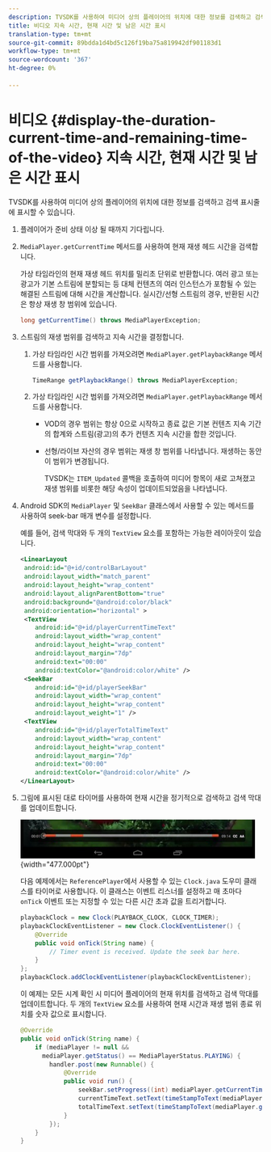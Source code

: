 ```yaml
---
description: TVSDK를 사용하여 미디어 상의 플레이어의 위치에 대한 정보를 검색하고 검색 표시줄에 표시할 수 있습니다.
title: 비디오 지속 시간, 현재 시간 및 남은 시간 표시
translation-type: tm+mt
source-git-commit: 89bdda1d4bd5c126f19ba75a819942df901183d1
workflow-type: tm+mt
source-wordcount: '367'
ht-degree: 0%

---
```



# 비디오 {#display-the-duration-current-time-and-remaining-time-of-the-video} 지속 시간, 현재 시간 및 남은 시간 표시

TVSDK를 사용하여 미디어 상의 플레이어의 위치에 대한 정보를 검색하고 검색 표시줄에 표시할 수 있습니다.

1. 플레이어가 준비 상태 이상 될 때까지 기다립니다.
1. `MediaPlayer.getCurrentTime` 메서드를 사용하여 현재 재생 헤드 시간을 검색합니다.

   가상 타임라인의 현재 재생 헤드 위치를 밀리초 단위로 반환합니다. 여러 광고 또는 광고가 기본 스트림에 분할되는 등 대체 컨텐츠의 여러 인스턴스가 포함될 수 있는 해결된 스트림에 대해 시간을 계산합니다. 실시간/선형 스트림의 경우, 반환된 시간은 항상 재생 창 범위에 있습니다.

   ```java
   long getCurrentTime() throws MediaPlayerException;
   ```

1. 스트림의 재생 범위를 검색하고 지속 시간을 결정합니다.
   1. 가상 타임라인 시간 범위를 가져오려면 `MediaPlayer.getPlaybackRange` 메서드를 사용합니다.

      ```java
      TimeRange getPlaybackRange() throws MediaPlayerException;
      ```

   1. 가상 타임라인 시간 범위를 가져오려면 `MediaPlayer.getPlaybackRange` 메서드를 사용합니다.

      * VOD의 경우 범위는 항상 0으로 시작하고 종료 값은 기본 컨텐츠 지속 기간의 합계와 스트림(광고)의 추가 컨텐츠 지속 시간을 합한 것입니다.
      * 선형/라이브 자산의 경우 범위는 재생 창 범위를 나타냅니다. 재생하는 동안 이 범위가 변경됩니다.

         TVSDK는 `ITEM_Updated` 콜백을 호출하여 미디어 항목이 새로 고쳐졌고 재생 범위를 비롯한 해당 속성이 업데이트되었음을 나타냅니다.

1. Android SDK의 `MediaPlayer` 및 `SeekBar` 클래스에서 사용할 수 있는 메서드를 사용하여 seek-bar 매개 변수를 설정합니다.

   예를 들어, 검색 막대와 두 개의 `TextView` 요소를 포함하는 가능한 레이아웃이 있습니다.

   ```xml
   <LinearLayout 
    android:id="@+id/controlBarLayout" 
    android:layout_width="match_parent" 
    android:layout_height="wrap_content" 
    android:layout_alignParentBottom="true" 
    android:background="@android:color/black" 
    android:orientation="horizontal" > 
    <TextView 
       android:id="@+id/playerCurrentTimeText" 
       android:layout_width="wrap_content" 
       android:layout_height="wrap_content" 
       android:layout_margin="7dp" 
       android:text="00:00" 
       android:textColor="@android:color/white" /> 
    <SeekBar 
       android:id="@+id/playerSeekBar" 
       android:layout_width="wrap_content" 
       android:layout_height="wrap_content" 
       android:layout_weight="1" /> 
    <TextView 
       android:id="@+id/playerTotalTimeText" 
       android:layout_width="wrap_content" 
       android:layout_height="wrap_content" 
       android:layout_margin="7dp" 
       android:text="00:00" 
       android:textColor="@android:color/white" /> 
   </LinearLayout>
   ```

1. 그림에 표시된 대로 타이머를 사용하여 현재 시간을 정기적으로 검색하고 검색 막대를 업데이트합니다.

   <!--<a id="fig_689CEDDD02094C0C8E91C5195F8EAD3F"></a>-->

   ![](assets/seek-bar.jpg){width=&quot;477.000pt&quot;}

   다음 예제에서는 `ReferencePlayer`에서 사용할 수 있는 `Clock.java` 도우미 클래스를 타이머로 사용합니다. 이 클래스는 이벤트 리스너를 설정하고 매 초마다 `onTick` 이벤트 또는 지정할 수 있는 다른 시간 초과 값을 트리거합니다.

   ```java
   playbackClock = new Clock(PLAYBACK_CLOCK, CLOCK_TIMER); 
   playbackClockEventListener = new Clock.ClockEventListener() { 
       @Override 
       public void onTick(String name) { 
           // Timer event is received. Update the seek bar here. 
       } 
   }; 
   playbackClock.addClockEventListener(playbackClockEventListener);
   ```

   이 예제는 모든 시계 확인 시 미디어 플레이어의 현재 위치를 검색하고 검색 막대를 업데이트합니다. 두 개의 `TextView` 요소를 사용하여 현재 시간과 재생 범위 종료 위치를 숫자 값으로 표시합니다.

   ```java
   @Override 
   public void onTick(String name) { 
       if (mediaPlayer != null &&  
         mediaPlayer.getStatus() == MediaPlayerStatus.PLAYING) { 
           handler.post(new Runnable() { 
               @Override 
               public void run() { 
                   seekBar.setProgress((int) mediaPlayer.getCurrentTime()); 
                   currentTimeText.setText(timeStampToText(mediaPlayer.getCurrentTime())); 
                   totalTimeText.setText(timeStampToText(mediaPlayer.getPlaybackRange().getEnd())); 
               } 
           }); 
       } 
   } 
   ```
